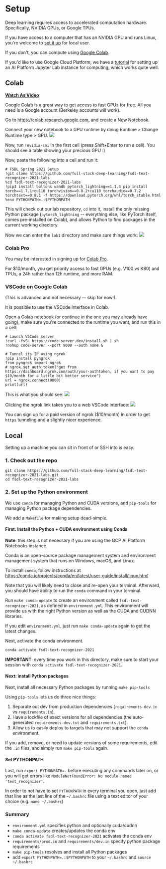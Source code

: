 # Setup

Deep learning requires access to accelerated computation hardware.
Specifically, NVIDIA GPUs, or Google TPUs.

If you have access to a computer that has an NVIDIA GPU and runs Linux, you're welcome to [set it up](#Local) for local user.

If you don't, you can compute using [Google Colab](#Colab).

If you'd like to use Google Cloud Platform, we have a [tutorial](https://docs.google.com/document/d/1mSB_p1Chxg6IGYbuRxgPSA3Ps6BjhBZV7Ti3W_Qx0Ws/) for setting up an AI Platform Jupyter Lab instance for computing, which works quite well.

## Colab

**[Watch As Video](https://www.loom.com/share/9c99c49fb9ca456bb0e56ccc098ae87a)**

Google Colab is a great way to get access to fast GPUs for free.
All you need is a Google account (Berkeley accounts will work).

Go to https://colab.research.google.com, and create a New Notebook.

Connect your new notebook to a GPU runtime by doing Runtime > Change Runtime type > GPU.
![](colab_runtime.png)

Now, run `!nvidia-smi` in the first cell (press Shift+Enter to run a cell).
You should see a table showing your precious GPU :)

Now, paste the following into a cell and run it:

```
# FSDL Spring 2021 Setup
!git clone https://github.com/full-stack-deep-learning/fsdl-text-recognizer-2021-labs
%cd fsdl-text-recognizer-2021-labs
!pip3 install boltons wandb pytorch_lightning==1.1.4 pip install torch==1.7.1+cu110 torchvision==0.8.2+cu110 torchaudio==0.7.2 torchtext==0.8.1 -f https://download.pytorch.org/whl/torch_stable.html
%env PYTHONPATH=.:$PYTHONPATH
```

This will check out our lab repository, `cd` into it, install the only missing Python package (`pytorch_lightning` -- everything else, like PyTorch itself, comes pre-installed on Colab), and allows Python to find packages in the current working directory.

Now we can enter the `lab1` directory and make sure things work:
![](colab_lab1.png)

### Colab Pro

You may be interested in signing up for [Colab Pro](https://colab.research.google.com/signup).

For $10/month, you get priority access to fast GPUs (e.g. V100 vs K80) and TPUs, a 24h rather than 12h runtime, and more RAM.

### VSCode on Google Colab

(This is advanced and not necessary -- skip for now!).

It is possible to use the VSCode interface in Colab.

Open a Colab notebook (or continue in the one you may already have going), make sure you're connected to the runtime you want, and run this in a cell:

```
# Launch VSCode server
!curl -fsSL https://code-server.dev/install.sh | sh
!nohup code-server --port 9000 --auth none &

# Tunnel its IP using ngrok
!pip install pyngrok
from pyngrok import ngrok
# ngrok.set_auth_token("get from https://dashboard.ngrok.com/auth/your-authtoken, if you want to pay $10/month for a little bit better service")
url = ngrok.connect(9000)
print(url)
```

This is what you should see:
![](colab_vscode.png)

Clicking the ngrok link takes you to a web VSCode interface:
![](colab_vscode_2.png)

You can sign up for a paid version of ngrok ($10/month) in order to get `https` tunneling and a slightly nicer experience.

## Local

Setting up a machine you can sit in front of or SSH into is easy.

### 1. Check out the repo

```
git clone https://github.com/full-stack-deep-learning/fsdl-text-recognizer-2021-labs.git
cd fsdl-text-recognizer-2021-labs
```

### 2. Set up the Python environment

We use `conda` for managing Python and CUDA versions, and `pip-tools` for managing Python package dependencies.

We add a `Makefile` for making setup dead-simple.

#### First: Install the Python + CUDA environment using Conda

**Note**: this step is not necessary if you are using the GCP AI Platform Notebooks instance.

Conda is an open-source package management system and environment management system that runs on Windows, macOS, and Linux.

To install `conda`, follow instructions at https://conda.io/projects/conda/en/latest/user-guide/install/linux.html

Note that you will likely need to close and re-open your terminal.
Afterward, you should have ability to run the `conda` command in your terminal.

Run `make conda-update` to create an environment called `fsdl-text-recognizer-2021`, as defined in `environment.yml`.
This environment will provide us with the right Python version as well as the CUDA and CUDNN libraries.

If you edit `environment.yml`, just run `make conda-update` again to get the latest changes.

Next, activate the conda environment.

```sh
conda activate fsdl-text-recognizer-2021
```

**IMPORTANT**: every time you work in this directory, make sure to start your session with `conda activate fsdl-text-recognizer-2021`.

#### Next: install Python packages

Next, install all necessary Python packages by running `make pip-tools`

Using `pip-tools` lets us do three nice things:

1. Separate out dev from production dependencies (`requirements-dev.in` vs `requirements.in`).
2. Have a lockfile of exact versions for all dependencies (the auto-generated `requirements-dev.txt` and `requirements.txt`).
3. Allow us to easily deploy to targets that may not support the `conda` environment.

If you add, remove, or need to update versions of some requirements, edit the `.in` files, and simply run `make pip-tools` again.

#### Set PYTHONPATH

Last, run `export PYTHONPATH=.` before executing any commands later on, or you will get errors like `ModuleNotFoundError: No module named 'text_recognizer'`.

In order to not have to set `PYTHONPATH` in every terminal you open, just add that line as the last line of the `~/.bashrc` file using a text editor of your choice (e.g. `nano ~/.bashrc`)

### Summary

- `environment.yml` specifies python and optionally cuda/cudnn
- `make conda-update` creates/updates the conda env
- `conda activate fsdl-text-recognizer-2021` activates the conda env
- `requirements/prod.in` and `requirements/dev.in` specify python package requirements
- `make pip-tools` resolves and install all Python packages
- add `export PYTHONPATH=.:$PYTHONPATH` to your `~/.bashrc` and `source ~/.bashrc`
